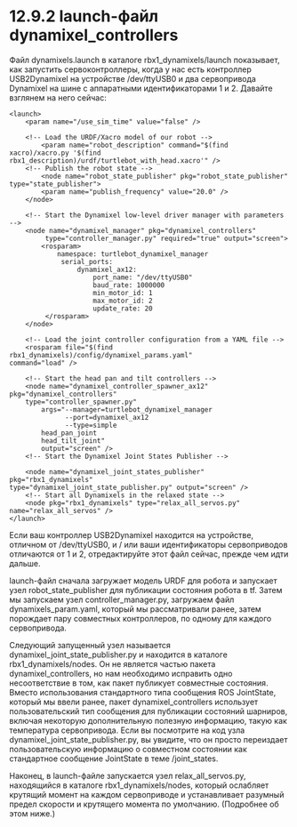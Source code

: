 # 12.9.2 launch-файл dynamixel\_controllers

Файл dynamixels.launch в каталоге rbx1\_dynamixels/launch показывает, как запустить сервоконтроллеры, когда у нас есть контроллер USB2Dynamixel на устройстве /dev/ttyUSB0 и два сервопривода Dynamixel на шине с аппаратными идентификаторами 1 и 2. Давайте взглянем на него сейчас:

```text
<launch>
    <param name="/use_sim_time" value="false" />
    
    <!-- Load the URDF/Xacro model of our robot -->
        <param name="robot_description" command="$(find xacro)/xacro.py '$(find 
rbx1_description)/urdf/turtlebot_with_head.xacro'" />
    <!-- Publish the robot state -->
        <node name="robot_state_publisher" pkg="robot_state_publisher" 
type="state_publisher">
        <param name="publish_frequency" value="20.0" />
    </node>
    
    <!-- Start the Dynamixel low-level driver manager with parameters -->
    <node name="dynamixel_manager" pkg="dynamixel_controllers" 
         type="controller_manager.py" required="true" output="screen">
        <rosparam>
            namespace: turtlebot_dynamixel_manager
             serial_ports:
                 dynamixel_ax12:
                     port_name: "/dev/ttyUSB0"
                     baud_rate: 1000000
                     min_motor_id: 1
                     max_motor_id: 2
                     update_rate: 20
         </rosparam>
    </node>
    
    <!-- Load the joint controller configuration from a YAML file -->
    <rosparam file="$(find rbx1_dynamixels)/config/dynamixel_params.yaml" 
command="load" />

    <!-- Start the head pan and tilt controllers -->
    <node name="dynamixel_controller_spawner_ax12" pkg="dynamixel_controllers" 
    type="controller_spawner.py" 
        args="--manager=turtlebot_dynamixel_manager  
              --port=dynamixel_ax12  
              --type=simple  
        head_pan_joint  
        head_tilt_joint" 
        output="screen" />
    <!-- Start the Dynamixel Joint States Publisher -->
    
    <node name="dynamixel_joint_states_publisher" pkg="rbx1_dynamixels" 
type="dynamixel_joint_state_publisher.py" output="screen" />
    <!-- Start all Dynamixels in the relaxed state -->
    <node pkg="rbx1_dynamixels" type="relax_all_servos.py" 
name="relax_all_servos" />
</launch>
```

Если ваш контроллер USB2Dynamixel находится на устройстве, отличном от /dev/ttyUSB0, и / или ваши идентификаторы сервоприводов отличаются от 1 и 2, отредактируйте этот файл сейчас, прежде чем идти дальше.

launch-файл сначала загружает модель URDF для робота и запускает узел robot\_state\_publisher для публикации состояния робота в tf. Затем мы запускаем узел controller\_manager.py, загружаем файл dynamixels\_param.yaml, который мы рассматривали ранее, затем порождает пару совместных контроллеров, по одному для каждого сервопривода.

Следующий запущенный узел называется dynamixel\_joint\_state\_publisher.py и находится в каталоге rbx1\_dynamixels/nodes. Он не является частью пакета dynamixel\_controllers, но нам необходимо исправить одно несоответствие в том, как пакет публикует совместные состояния. Вместо использования стандартного типа сообщения ROS JointState, который мы ввели ранее, пакет dynamixel\_controllers использует пользовательский тип сообщения для публикации состояний шарниров, включая некоторую дополнительную полезную информацию, такую как температура сервопривода. Если вы посмотрите на код узла dynamixel\_joint\_state\_publisher.py, вы увидите, что он просто переиздает пользовательскую информацию о совместном состоянии как стандартное сообщение JointState в теме /joint\_states.

Наконец, в launch-файлe запускается узел relax\_all\_servos.py, находящийся в каталоге rbx1\_dynamixels/nodes, который ослабляет крутящий момент на каждом сервоприводе и устанавливает разумный предел скорости и крутящего момента по умолчанию. \(Подробнее об этом ниже.\)

